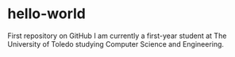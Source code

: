 # hello-world
First repository on GitHub
I am currently a first-year student at The University of Toledo studying Computer Science and Engineering.

